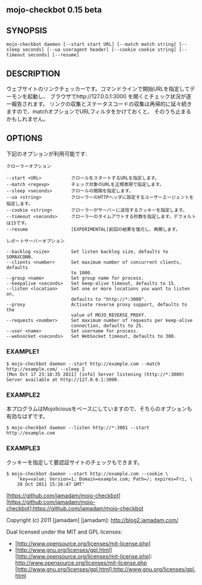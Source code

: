 mojo-checkbot 0.15 beta
---------------

## SYNOPSIS
    
    mojo-checkbot daemon [--start start URL] [--match match string] [--sleep seconds] [--ua useragent header] [--cookie cookie string] [--timeout seconds] [--resume]

## DESCRIPTION

ウェブサイトのリンクチェッカーです。コマンドラインで開始URLを指定してデーモンを起動し、
ブラウザでhttp://127.0.0.1:3000 を開くとチェック状況が逐一報告されます。
リンクの収集とステータスコードの収集は再帰的に延々続きますので、matchオプションでURLフィルタをかけておくと、
そのうち止まるかもしれません。

## OPTIONS

下記のオプションが利用可能です:

    クローラーオプション
    
    --start <URL>           クロールをスタートするURLを指定します。
    --match <regexp>        チェック対象のURLを正規表現で指定します。
    --sleep <seconds>       クロールの間隔を指定します。
    --ua <string>           クローラーのHTTPヘッダに設定するユーザーエージェントを指定します。
    --cookie <string>       クローラーがサーバーに送信するクッキーを指定します。
    --timeout <seconds>     クローラーのタイムアウトする秒数を指定します。デフォルトは15です。
    --resume                [EXPERIMENTAL]前回の結果を復元し、再開します。
    
    レポートサーバーオプション
    
    --backlog <size>        Set listen backlog size, defaults to SOMAXCONN.
    --clients <number>      Set maximum number of concurrent clients, defaults
                            to 1000.
    --group <name>          Set group name for process.
    --keepalive <seconds>   Set keep-alive timeout, defaults to 15.
    --listen <location>     Set one or more locations you want to listen on,
                            defaults to "http://*:3000".
    --proxy                 Activate reverse proxy support, defaults to the
                            value of MOJO_REVERSE_PROXY.
    --requests <number>     Set maximum number of requests per keep-alive
                            connection, defaults to 25.
    --user <name>           Set username for process.
    --websocket <seconds>   Set WebSocket timeout, defaults to 300.

### EXAMPLE1

    $ mojo-checkbot daemon --start http://example.com --match http://example.com/ --sleep 2
    [Mon Oct 17 23:18:35 2011] [info] Server listening (http://*:3000)
    Server available at http://127.0.0.1:3000.

### EXAMPLE2

本プログラムはMojoliciousをベースにしていますので、そちらのオプションも有効なはずです。

    $ mojo-checkbot daemon --listen http://*:3001 --start http://example.com

### EXAMPLE3

クッキーを指定して要認証サイトのチェックもできます。

    $ mojo-checkbot daemon --start http://example.com --cookie \
        'key=value; Version=1; Domain=example.com; Path=/; expires=Fri, \
        28 Oct 2011 15:26:47 GMT'

[https://github.com/jamadam/mojo-checkbot]
[https://github.com/jamadam/mojo-checkbot]:https://github.com/jamadam/mojo-checkbot

Copyright (c) 2011 [jamadam]
[jamadam]: http://blog2.jamadam.com/

Dual licensed under the MIT and GPL licenses:

- [http://www.opensource.org/licenses/mit-license.php]
- [http://www.gnu.org/licenses/gpl.html]
[http://www.opensource.org/licenses/mit-license.php]: http://www.opensource.org/licenses/mit-license.php
[http://www.gnu.org/licenses/gpl.html]:http://www.gnu.org/licenses/gpl.html